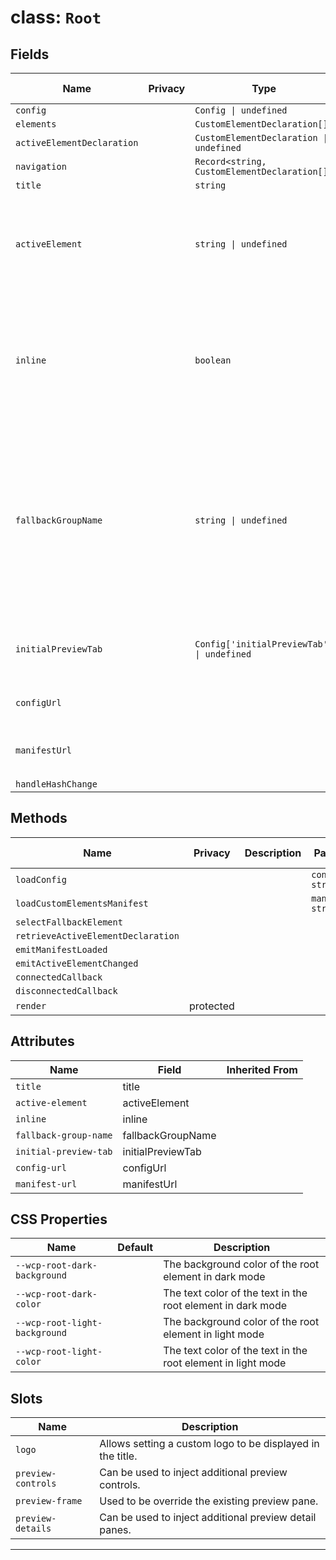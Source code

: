 # class: `Root`

## Fields

| Name                       | Privacy | Type                                         | Default | Description                                                                                                                                                                                                                                                                | Inherited From |
| -------------------------- | ------- | -------------------------------------------- | ------- | -------------------------------------------------------------------------------------------------------------------------------------------------------------------------------------------------------------------------------------------------------------------------- | -------------- |
| `config`                   |         | `Config \| undefined`                        |         |                                                                                                                                                                                                                                                                            |                |
| `elements`                 |         | `CustomElementDeclaration[]`                 | `[]`    |                                                                                                                                                                                                                                                                            |                |
| `activeElementDeclaration` |         | `CustomElementDeclaration \| undefined`      |         |                                                                                                                                                                                                                                                                            |                |
| `navigation`               |         | `Record<string, CustomElementDeclaration[]>` | `{}`    |                                                                                                                                                                                                                                                                            |                |
| `title`                    |         | `string`                                     |         |                                                                                                                                                                                                                                                                            |                |
| `activeElement`            |         | `string \| undefined`                        |         | Sets the currently active element by its tag name. Will be updated at runtime and can&#xA;be preset with an initial value to define the active element at startup.                                                                                                         |                |
| `inline`                   |         | `boolean`                                    | `false` | Flags the component to be displayed inline and not standalone. Requires the surrounding&#xA;layout to provide the necessary styles like for any other block element.                                                                                                       |                |
| `fallbackGroupName`        |         | `string \| undefined`                        |         | Allows to set a fallback group name for elements that do not have a \`groups\` property.&#xA;So this is the name of the group that will contain all elements unless the manifest is&#xA;generated with the optional \`@webcomponents-preview/cem-plugin-grouping\` plugin. |                |
| `initialPreviewTab`        |         | `Config['initialPreviewTab'] \| undefined`   |         | Configure the initial preview tab to be displayed. Can be either \`examples\`, \`readme\` or \`viewer\`.                                                                                                                                                                   |                |
| `configUrl`                |         |                                              |         | Allows to set a url to load a config file from.                                                                                                                                                                                                                            |                |
| `manifestUrl`              |         |                                              |         | Defines the location of the custom element manifest file.                                                                                                                                                                                                                  |                |
| `handleHashChange`         |         |                                              |         |                                                                                                                                                                                                                                                                            |                |

## Methods

| Name                               | Privacy   | Description | Parameters            | Return           | Inherited From |
| ---------------------------------- | --------- | ----------- | --------------------- | ---------------- | -------------- |
| `loadConfig`                       |           |             | `configUrl: string`   |                  |                |
| `loadCustomElementsManifest`       |           |             | `manifestUrl: string` |                  |                |
| `selectFallbackElement`            |           |             |                       |                  |                |
| `retrieveActiveElementDeclaration` |           |             |                       |                  |                |
| `emitManifestLoaded`               |           |             |                       |                  |                |
| `emitActiveElementChanged`         |           |             |                       |                  |                |
| `connectedCallback`                |           |             |                       |                  |                |
| `disconnectedCallback`             |           |             |                       |                  |                |
| `render`                           | protected |             |                       | `TemplateResult` |                |

## Attributes

| Name                  | Field             | Inherited From |
| --------------------- | ----------------- | -------------- |
| `title`               | title             |                |
| `active-element`      | activeElement     |                |
| `inline`              | inline            |                |
| `fallback-group-name` | fallbackGroupName |                |
| `initial-preview-tab` | initialPreviewTab |                |
| `config-url`          | configUrl         |                |
| `manifest-url`        | manifestUrl       |                |

## CSS Properties

| Name                          | Default | Description                                                  |
| ----------------------------- | ------- | ------------------------------------------------------------ |
| `--wcp-root-dark-background`  |         | The background color of the root element in dark mode        |
| `--wcp-root-dark-color`       |         | The text color of the text in the root element in dark mode  |
| `--wcp-root-light-background` |         | The background color of the root element in light mode       |
| `--wcp-root-light-color`      |         | The text color of the text in the root element in light mode |

## Slots

| Name               | Description                                                |
| ------------------ | ---------------------------------------------------------- |
| `logo`             | Allows setting a custom logo to be displayed in the title. |
| `preview-controls` | Can be used to inject additional preview controls.         |
| `preview-frame`    | Used to be override the existing preview pane.             |
| `preview-details`  | Can be used to inject additional preview detail panes.     |

<hr/>
